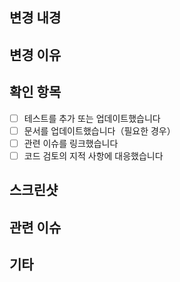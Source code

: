 ## 변경 내경

<!-- 변경 내용의 개요를 기재해주세요 -->

## 변경 이유

<!-- 왜 이 변경이 필요한지 기재해주세요 -->

## 확인 항목

- [ ] 테스트를 추가 또는 업데이트했습니다
- [ ] 문서를 업데이트했습니다（필요한 경우）
- [ ] 관련 이슈를 링크했습니다
- [ ] 코드 검토의 지적 사항에 대응했습니다

## 스크린샷

<!-- UI 의 변경이 있는 경우, before/after 의 스크린샷을 첨부해주세요 -->

## 관련 이슈

<!-- 관련 이슈가 있는 경우, "#이슈 번호" 의 형식으로 기재해주세요 -->

## 기타

<!-- 기타, 검토자에게 전달할 내용이 있으면 기재해주세요 -->
